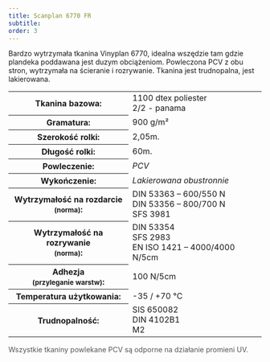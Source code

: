 ```yaml
---
title: Scanplan 6770 FR
subtitle: 
order: 3
---
```

  Bardzo wytrzymała tkanina Vinyplan 6770, idealna wszędzie tam gdzie plandeka poddawana jest duzym obciążeniom. Powleczona PCV z obu stron, wytrzymała na ścieranie i rozrywanie.  Tkanina jest trudnopalna, jest lakierowana.
  
<table class="styled-table">
  <tr>
    <th>Tkanina bazowa:</th>
    <td>1100 dtex poliester <br> 2/2 - panama</td>
  </tr>
  <tr>
    <th>Gramatura:</th>
    <td>900 g/m²</td>
  </tr>
  <tr>
    <th>Szerokość rolki:</th>
    <td>2,05m.</td>
  </tr>
  <tr>
    <th>Długość rolki:</th>
    <td>60m.</td>
  </tr>
  <tr>
    <th>Powleczenie:</th>
    <td><i>PCV</i></td>
  </tr>
  <tr>
    <th>Wykończenie:</th>
    <td><i>Lakierowana obustronnie</i></td>
  </tr>
  <tr>
    <th>Wytrzymałość na rozdarcie <br> <small>(norma)</small>:</th>
    <td>
      DIN 53363 – 600/550 N <br>
      DIN 53356 – 800/700 N <br>
      SFS 3981
    </td>
  </tr>
  <tr>
    <th>Wytrzymałość na rozrywanie <br> <small>(norma)</small>:</th>
    <td>
      DIN 53354 <br>
      SFS 2983 <br>
      EN ISO 1421 – 4000/4000 N/5cm
    </td>
  </tr>
  <tr>
    <th>Adhezja <br> <small>(przyleganie warstw)</small>:</th>
    <td>100 N/5cm</td>
  </tr>
  <tr>
    <th>Temperatura użytkowania:</th>
    <td>-35 / +70 °C</td>
  </tr>
  <tr>
    <th>Trudnopalność:</th>
    <td>
      SIS 650082 <br>
      DIN 4102B1 <br>
      M2
    </td>
  </tr>
</table>

<p style="margin-top: 15px; font-size: 14px; color: #555;">
  Wszystkie tkaniny powlekane PCV są odporne na działanie promieni UV.
</p>
